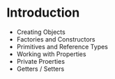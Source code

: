 # Introduction
- Creating Objects
- Factories and Constructors
- Primitives and Reference Types
- Working with Properties
- Private Proerties
- Getters / Setters
